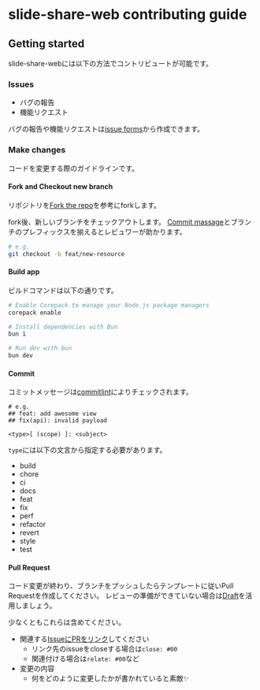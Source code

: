 # slide-share-web contributing guide
## Getting started
slide-share-webには以下の方法でコントリビュートが可能です。

### Issues
- バグの報告
- 機能リクエスト

バグの報告や機能リクエストは[issue forms](https://github.com/TECH-C-LT/slide-share-web/issues)から作成できます。

### Make changes
コードを変更する際のガイドラインです。

#### Fork and Checkout new branch
リポジトリを[Fork the repo](https://docs.github.com/en/pull-requests/collaborating-with-pull-requests/working-with-forks/fork-a-repo)を参考にforkします。

fork後、新しいブランチをチェックアウトします。
[Commit massage](#Commit)とブランチのプレフィックスを揃えるとレビュワーが助かります。
```sh
# e.g.
git checkout -b feat/new-resource
```

#### Build app
ビルドコマンドは以下の通りです。
```sh
# Enable Corepack to manage your Node.js package managers
corepack enable

# Install dependencies with Bun
bun i

# Run dev with bun
bun dev
```

#### Commit
コミットメッセージは[commitlint](https://github.com/conventional-changelog/commitlint)によりチェックされます。
```
# e.g. 
## feat: add awesome view
## fix(api): invalid payload

<type>[ (scope) ]: <subject> 
```
`type`には以下の文言から指定する必要があります。
- build
- chore
- ci
- docs
- feat
- fix
- perf
- refactor
- revert
- style
- test

#### Pull Request
コード変更が終わり、ブランチをプッシュしたらテンプレートに従いPull Requestを作成してください。
レビューの準備ができていない場合は[Draft](https://docs.github.com/ja/pull-requests/collaborating-with-pull-requests/proposing-changes-to-your-work-with-pull-requests/changing-the-stage-of-a-pull-request)を活用しましょう。

少なくともこれらは含めてください。
- 関連する[IssueにPRをリンク](https://docs.github.com/ja/issues/tracking-your-work-with-issues/linking-a-pull-request-to-an-issue)してください
  - リンク先のissueをcloseする場合は`close: #00`
  - 関連付ける場合は`relate: #00`など
- 変更の内容
  - 何をどのように変更したかが書かれていると素敵✨
